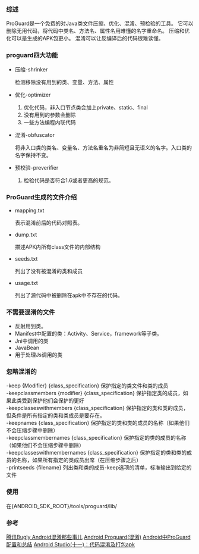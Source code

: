 
### 综述

ProGuard是一个免费的对Java类文件压缩、优化、混淆、预检验的工具。
它可以删除无用代码，将代码中类名、方法名、属性名用难懂的名字重命名。
压缩和优化可以是生成的APK包更小。
混淆可以让反编译后的代码很难读懂。

### proguard四大功能


* 压缩-shrinker

	检测移除没有用到的类、变量、方法、属性

* 优化-optimizer

	1. 优化代码，非入口节点类会加上private、static、final
	2. 没有用到的参数会删除
	3. 一些方法编程内联代码

* 混淆-obfuscator

	将非入口类的类名、变量名、方法名重名为非简短且无语义的名字。入口类的名字保持不变。

* 预校验-preverifier

  1. 检验代码是否符合1.6或者更高的规范。

  
### ProGuard生成的文件介绍
  
  * mapping.txt
    
    表示混淆前后的代码对照表。
  * dump.txt

    描述APK内所有class文件的内部结构

  * seeds.txt

    列出了没有被混淆的类和成员
      
  * usage.txt
      
    列出了源代码中被删除在apk中不存在的代码。
      
      
### 不需要混淆的文件

* 反射用到类。
* Manifest中配置的类：Activity、Service，framework等子类。
* Jni中调用的类
* JavaBean
* 用于处理Js调用的类

### 忽略混淆的

-keep {Modifier} {class_specification}    保护指定的类文件和类的成员   
-keepclassmembers {modifier} {class_specification}    保护指定类的成员，如果此类受到保护他们会保护的更好  
-keepclasseswithmembers {class_specification}    保护指定的类和类的成员，但条件是所有指定的类和类成员是要存在。   
-keepnames {class_specification}    保护指定的类和类的成员的名称（如果他们不会压缩步骤中删除）   
-keepclassmembernames {class_specification}    保护指定的类的成员的名称（如果他们不会压缩步骤中删除）   
-keepclasseswithmembernames {class_specification}    保护指定的类和类的成员的名称，如果所有指定的类成员出席（在压缩步骤之后）   
-printseeds {filename}    列出类和类的成员-keep选项的清单，标准输出到给定的文件   

### 使用

在{ANDROID_SDK_ROOT}/tools/proguard/lib/ 

### 参考

[腾讯Bugly Android混淆那些事儿]()
[Android Proguard(混淆)](http://www.jianshu.com/p/60e82aafcfd0)
[Android中ProGuard配置和总结](http://treesouth.github.io/2015/04/05/Android%E4%B8%ADProGuard%E6%B7%B7%E6%B7%86%E9%85%8D%E7%BD%AE%E5%92%8C%E6%80%BB%E7%BB%93/)
[ Android Studio(十一)：代码混淆及打包apk](http://blog.csdn.net/zuiwuyuan/article/details/48552701)


